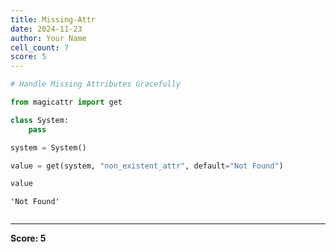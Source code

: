 ```yaml
---
title: Missing-Attr
date: 2024-11-23
author: Your Name
cell_count: 7
score: 5
---
```


```python
# Handle Missing Attributes Gracefully
```


```python
from magicattr import get
```


```python
class System:
    pass
```


```python
system = System()
```


```python
value = get(system, "non_existent_attr", default="Not Found")
```


```python
value
```




    'Not Found'




```python

```


---
**Score: 5**
